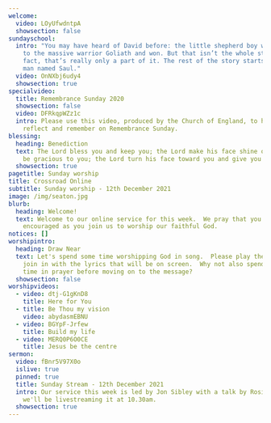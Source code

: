 ```yaml
---
welcome:
  video: LOyUfwdntpA
  showsection: false
sundayschool:
  intro: "You may have heard of David before: the little shepherd boy who stood up
    to the massive warrior Goliath and won. But that isn’t the whole story; in
    fact, that’s really only a part of it. The rest of the story starts with a
    man named Saul."
  video: OnNXbj6udy4
  showsection: true
specialvideo:
  title: Remembrance Sunday 2020
  showsection: false
  video: DFRkqpWZz1c
  intro: Please use this video, produced by the Church of England, to help you
    reflect and remember on Remembrance Sunday.
blessing:
  heading: Benediction
  text: The Lord bless you and keep you; the Lord make his face shine on you and
    be gracious to you; the Lord turn his face toward you and give you peace.
  showsection: true
pagetitle: Sunday worship
title: Crossroad Online
subtitle: Sunday worship - 12th December 2021
image: /img/seaton.jpg
blurb:
  heading: Welcome!
  text: Welcome to our online service for this week.  We pray that you'll be
    encouraged as you join us to worship our faithful God.
notices: []
worshipintro:
  heading: Draw Near
  text: Let's spend some time worshipping God in song.  Please play the videos and
    join in with the lyrics that will be on screen.  Why not also spend some
    time in prayer before moving on to the message?
  showsection: false
worshipvideos:
  - video: dtj-G1gKnD8
    title: Here for You
  - title: Be Thou my vision
    video: abydasmEBNU
  - video: BGYpF-Jrfew
    title: Build my life
  - video: MERQ0P6O0CE
    title: Jesus be the centre
sermon:
  video: fBnr5V97X0o
  islive: true
  pinned: true
  title: Sunday Stream - 12th December 2021
  intro: Our service this week is led by Jon Sibley with a talk by Rosie Giles and
    we'll be livestreaming it at 10.30am.
  showsection: true
---
```

